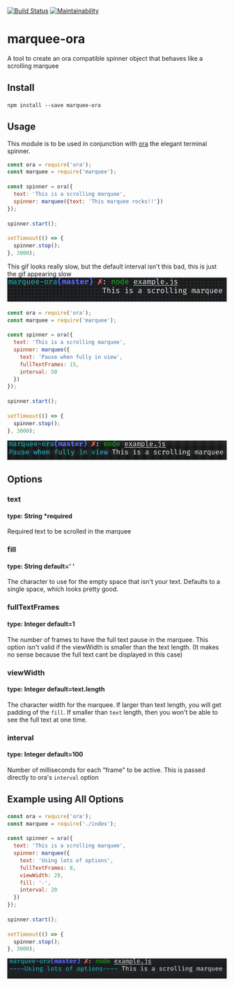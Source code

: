 [![Build Status](https://travis-ci.org/joeycozza/marquee-ora.svg?branch=master)](https://travis-ci.org/joeycozza/marquee-ora)
[![Maintainability](https://api.codeclimate.com/v1/badges/192675607b7e88b61e65/maintainability)](https://codeclimate.com/github/joeycozza/marquee-ora/maintainability)

# marquee-ora
A tool to create an ora compatible spinner object that behaves like a scrolling marquee

## Install
`npm install --save marquee-ora`

## Usage
This module is to be used in conjunction with [ora](https://github.com/sindresorhus/ora) the elegant terminal spinner.

```javascript
const ora = require('ora');
const marquee = require('marquee');

const spinner = ora({
  text: 'This is a scrolling marquee',
  spinner: marquee({text: 'This marquee rocks!!'})
});

spinner.start();

setTimeout(() => {
  spinner.stop();
}, 3000);
```
This gif looks really slow, but the default interval isn't this bad, this is just the gif appearing slow
![This marquee rocks!! Scrolling](https://github.com/joeycozza/marquee-ora/raw/master/gifs/thisMarqueeRocks.gif)

```javascript
const ora = require('ora');
const marquee = require('marquee');

const spinner = ora({
  text: 'This is a scrolling marquee',
  spinner: marquee({
    text: 'Pause when fully in view',
    fullTextFrames: 15,
    interval: 50
  })
});

spinner.start();

setTimeout(() => {
  spinner.stop();
}, 3000);
```

![Pause on Full Text](https://github.com/joeycozza/marquee-ora/raw/master/gifs/fullTextPause.gif)

## Options
### text
#### type: String *required
Required text to be scrolled in the marquee

### fill
#### type: String default=' '
The character to use for the empty space that isn't your text. Defaults to a single space, which looks pretty good.

### fullTextFrames
#### type: Integer default=1
The number of frames to have the full text pause in the marquee. This option isn't valid if the viewWidth is smaller than the text length. 
(It makes no sense because the full text cant be displayed in this case)

### viewWidth 
#### type: Integer default=text.length
The character width for the marquee. If larger than text length, you will get padding of the `fill`.
If smaller than `text` length, then you won't be able to see the full text at one time.

### interval
#### type: Integer default=100
Number of milliseconds for each "frame" to be active. This is passed directly to ora's `interval` option

## Example using All Options
```javascript
const ora = require('ora');
const marquee = require('./index');

const spinner = ora({
  text: 'This is a scrolling marquee',
  spinner: marquee({
    text: 'Using lots of options',
    fullTextFrames: 8,
    viewWidth: 29,
    fill: '-',
    interval: 20
  })
});

spinner.start();

setTimeout(() => {
  spinner.stop();
}, 3000);
```
![Using Many Options](https://github.com/joeycozza/marquee-ora/raw/master/gifs/usingManyOptions.gif)
